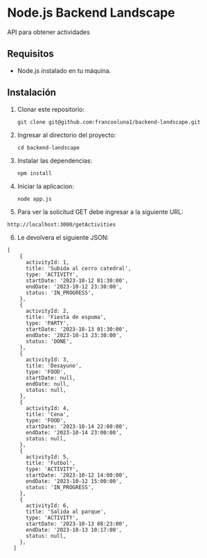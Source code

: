 # Node.js Backend Landscape

API para obtener actividades

## Requisitos

- Node.js instalado en tu máquina.

## Instalación

1. Clonar este repositorio:

   ```git clone git@github.com:francooluna1/backend-landscape.git ```

2. Ingresar al directorio del proyecto:

    ```cd backend-landscape ```

3. Instalar las dependencias:

    ```npm install ```

4. Iniciar la aplicacion:

    ``` node app.js ```

5. Para ver la solicitud GET debe ingresar a la siguiente URL:

``` http://localhost:3000/getActivities ```

6. Le devolvera el siguiente JSON:
```
[
    {
      activityId: 1,
      title: 'Subida al cerro catedral',
      type: 'ACTIVITY',
      startDate: '2023-10-12 01:30:00',
      endDate: '2023-10-12 23:30:00',
      status: 'IN_PROGRESS',
    },
    {
      activityId: 2,
      title: 'Fiesta de espuma',
      type: 'PARTY',
      startDate: '2023-10-13 01:30:00',
      endDate: '2023-10-13 23:30:00',
      status: 'DONE',
    },
    {
      activityId: 3,
      title: 'Desayuno',
      type: 'FOOD',
      startDate: null,
      endDate: null,
      status: null,
    },
    {
      activityId: 4,
      title: 'Cena',
      type: 'FOOD',
      startDate: '2023-10-14 22:00:00',
      endDate: '2023-10-14 23:00:00',
      status: null,
    },
    {
      activityId: 5,
      title: 'Futbol',
      type: 'ACTIVITY',
      startDate: '2023-10-12 14:00:00',
      endDate: '2023-10-12 15:00:00',
      status: 'IN_PROGRESS',
    },
    {
      activityId: 6,
      title: 'Salida al parque',
      type: 'ACTIVITY',
      startDate: '2023-10-13 08:23:00',
      endDate: '2023-10-13 10:17:00',
      status: null,
    },
  ]
```




